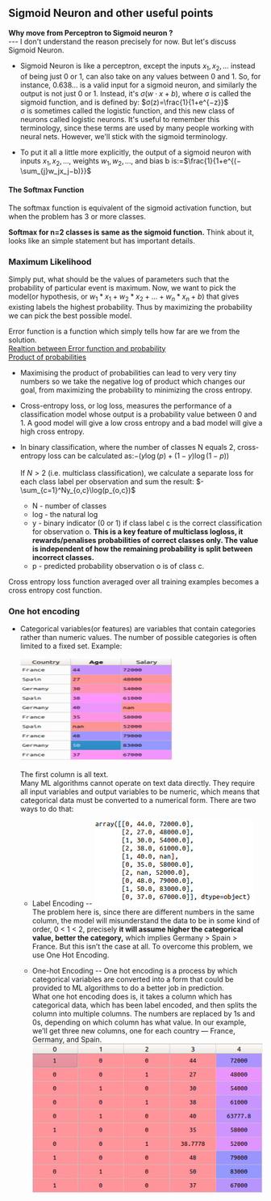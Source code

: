 ## Sigmoid Neuron and other useful points
**Why move from Perceptron to Sigmoid neuron ?**
<br/>--- I don't understand the reason precisely for now. But let's discuss Sigmoid Neuron.

 * Sigmoid Neuron is like a perceptron, except the inputs $x_1,x_2,…$ instead of being just 0 or 1, can also take on any values between 0 and 1. So, for instance, 0.638… is a valid input for a sigmoid neuron, and similarly the output is not just 0 or 1. Instead, it's $σ(w⋅x+b)$, where σ is called the sigmoid function, and is defined by:
                 $σ(z)=\frac{1}{1+e^{−z}}$
 <br/>σ is sometimes called the logistic function, and this new class of neurons called logistic neurons. It's useful to remember this terminology, since these terms are used by many people working with neural nets. However, we'll stick with the sigmoid terminology.

 * To put it all a little more explicitly, the output of a sigmoid neuron with inputs $x_1,x_2,…,$ weights $w_{1},w_{2},…,$ and bias b is:=$\frac{1}{1+e^{(−\sum_{j}w_jx_j−b)}}$

#### The Softmax Function
The softmax function is equivalent of the sigmoid activation function, but when the problem has 3 or more classes.

**Softmax for n=2 classes is same as the sigmoid function.** Think about it, looks like an simple statement but has important details.

### Maximum Likelihood
Simply put, what should be the values of parameters such that the probability of particular event is maximum.
Now, we want to pick the model(or hypothesis, or $w_1*x_1 + w_2*x_2 + ...+ w_n*x_n + b$) that gives existing labels the highest probability. Thus by maximizing the probability we can pick the best possible model.<br/>

Error function is a function which simply tells how far are we from the solution.
<br/>[Realtion between Error function and probability](https://www.youtube.com/watch?v=-xxrisIvD0E)<br/> [Product of probabilities](https://www.youtube.com/watch?time_continue=22&v=njq6bYrPqSU)
 * Maximising the product of probabilities can lead to very very tiny numbers so we take the negative log of product which changes our goal, from maximizing the probability to minimizing the cross entropy.

 * Cross-entropy loss, or log loss, measures the performance of a classification model whose output is a probability value between 0 and 1. A good model will give a low cross entropy and a bad model will give a high cross entropy.
 * In binary classification, where the number of classes N equals 2, cross-entropy loss can be calculated as:$-{(y\log(p) + (1 - y)\log(1 - p))}$<br/><br/>
 If $N>2$ (i.e. multiclass classification), we calculate a separate loss for each class label per observation and sum the result:
 $-\sum_{c=1}^Ny_{o,c}\log(p_{o,c})$
     * N - number of classes
     * log - the natural log
     * y - binary indicator (0 or 1) if class label c is the correct classification for observation o. **This is a key feature of multiclass logloss, it rewards/penalises probabilities of correct classes only. The value is independent of how the remaining probability is split between incorrect classes.**
     * p - predicted probability observation o is of class c.

Cross entropy loss function averaged over all training examples becomes a cross entropy cost function.




### One hot encoding
 * Categorical variables(or features) are variables that contain categories rather than numeric values. The number of possible categories is often limited to a fixed set. Example:<br/><br/>
 ![alt text](Images/cat_data.png)<br/><br/>
 The first column is all text.<br/> Many ML algorithms cannot operate on text data directly. They require all input variables and output variables to be numeric, which means that categorical data must be converted to a numerical form. There are two ways to do that:
   * Label Encoding -- ![alt text](Images/lab_en.png "LabelEncoder class from the sklearn library")The problem here is, since there are different numbers in the same column, the model will misunderstand the data to be in some kind of order, 0 < 1 < 2, precisely **it will assume higher the categorical value, better the category,** which implies Germany > Spain > France. But this isn’t the case at all. To overcome this problem, we use One Hot Encoding.

   * One-hot Encoding -- One hot encoding is a process by which categorical variables are converted into a form that could be provided to ML algorithms to do a better job in prediction.<br/>What one hot encoding does is, it takes a column which has categorical data, which has been label encoded, and then splits the column into multiple columns. The numbers are replaced by 1s and 0s, depending on which column has what value. In our example, we’ll get three new columns, one for each country — France, Germany, and Spain. ![alt text](Images/on_en.png)
